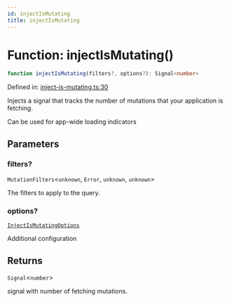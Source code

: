 ```yaml
---
id: injectIsMutating
title: injectIsMutating
---
```


<!-- DO NOT EDIT: this page is autogenerated from the type comments -->

# Function: injectIsMutating()

```ts
function injectIsMutating(filters?, options?): Signal<number>
```

Defined in: [inject-is-mutating.ts:30](https://github.com/TanStack/query/blob/main/packages/angular-query-experimental/src/inject-is-mutating.ts#L30)

Injects a signal that tracks the number of mutations that your application is fetching.

Can be used for app-wide loading indicators

## Parameters

### filters?

`MutationFilters`\<`unknown`, `Error`, `unknown`, `unknown`\>

The filters to apply to the query.

### options?

[`InjectIsMutatingOptions`](../../interfaces/injectismutatingoptions.md)

Additional configuration

## Returns

`Signal`\<`number`\>

signal with number of fetching mutations.
